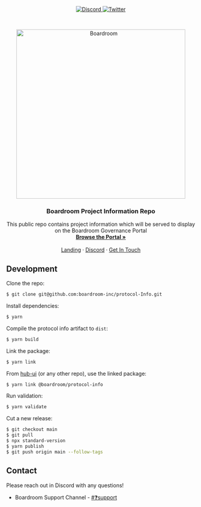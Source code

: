 <p align="center">
  <a href="https://discord.gg/CEZ8WfuK8s">
    <img src="https://img.shields.io/badge/Discord-Join-7289da?style=for-the-badge&logo=discord&logoColor=white" alt="Discord" />
  </a>

  <a href="https://twitter.com/boardroom_info">
    <img src="https://img.shields.io/badge/Twitter-Follow-1da1f2?style=for-the-badge&logo=twitter&logoColor=white" alt="Twitter" />
  </a>
</p>

<br />
<p align="center">
  <a href="http://app.boardroom.info/">
    <img src="https://i.ibb.co/PFcchnQ/boardroom.png" alt="Boardroom" width="450" />
  </a>

  <h3 align="center">Boardroom Project Information Repo</h3>

  <p align="center">
    This public repo contains project information which will be served to display on the Boardroom Governance Portal
    <br />
    <a href="http://app.boardroom.info/"><strong>Browse the Portal »</strong></a>
    <br />
    <br />
    <a href="http://boardroom.info/">Landing</a>
    ·
    <a href="https://discord.com/invite/tgrTFg9">Discord</a>
    ·
    <a href="https://www.boardroom.info/contact">Get In Touch</a>
  </p>
</p>

## Development

Clone the repo:

```sh
$ git clone git@github.com:boardroom-inc/protocol-Info.git
```

Install dependencies:

```sh
$ yarn
```

Compile the protocol info artifact to `dist`:

```sh
$ yarn build
```

Link the package:

```sh
$ yarn link
```

From [hub-ui](https://github.com/boardroom-inc/hub-ui) (or any other repo), use the linked package:

```sh
$ yarn link @boardroom/protocol-info
```

Run validation:

```sh
$ yarn validate
```

Cut a new release:

```sh
$ git checkout main
$ git pull
$ npx standard-version
$ yarn publish
$ git push origin main --follow-tags
```

## Contact

Please reach out in Discord with any questions! 
* Boardroom Support Channel - [#❓support](https://discord.gg/CEZ8WfuK8s)
